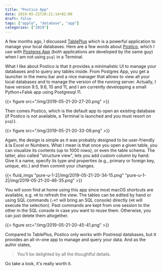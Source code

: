 ```yaml
---
title: "Postico App"
date: 2019-05-21T20:21:14+02:00
draft: false
tags: ["apple", "database", "app"]
categories: ["2019"]
---
```


A few months ago, I discussed [TablePlus](/post/tableplus-app) which is a powerful application to manage your local databases. Here are a few words about [Postico](https://eggerapps.at/postico/), which I use with [Postgres App](https://postgresapp.com) (both applications are developed by the same guy) when I am not using `psql` in a Terminal.

What I like about Postico is that it provides a minimalistic UI to manage your databases and to query any tables inside. From Postgres App, you get a launcher in the menu bar and a nice manager that allows to view all your local databases and to manage the version of the running server. Actually, I have version 9.5, 9.6, 10 and 11, and I am currently developping a small Python+Falsk app using Postgresql 11.

{{< figure src="/img/2019-05-21-20-27-20.png" >}}

Then comes Postico, which is the default app to open an existing database (if Postico is not available, a Terminal is launched and you must resort on `psql`).

{{< figure src="/img/2019-05-21-20-33-09.png" >}}

Again, the design is simple as it was probably designed to be user-friendly à la Excel or Numbers. What I mean is that once you open a given table, you can visualize its contents (up to 1000 rows), or even the table schema. The latter, also called "structure view", lets you add custom column by hand: Give it a name, specify its type and properties (e.g., primary or foreign key, unique, etc.) and then commit your changes.

{{< fluid_imgs
  "pure-u-1-2|/img/2019-05-21-20-34-15.png"
  "pure-u-1-2|/img/2019-05-21-20-46-35.png" >}}

You will soon find at home using this app since most macOS shortcuts are available, e.g. `⌘R` to refresh the view. The tables can be edited by hand or using SQL commands (`⇧⌘T` will bring an SQL console) directly (`⌘R` will execute the selection). Past commands are kept from one session to the other in the SQL console in case you want to reuse them. Otherwise, you can just delete them altogether.

{{< figure src="/img/2019-05-21-20-45-41.png" >}}

Compared to TablePlus, Postico only works with Postresql databases, but it provides an all-in-one app to manage and query your data. And as the authir states,

> You'll be delighted by all the thoughtful details.

Go take a look, it's really worth it.
